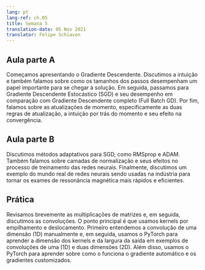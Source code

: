 ```yaml
---
lang: pt
lang-ref: ch.05
title: Semana 5
translation-date: 05 Nov 2021
translator: Felipe Schiavon
---
```


<!--## Lecture part A
-->

## Aula parte A

<!--We begin by introducing Gradient Descent. We discuss the intuition and also talk about how step sizes play an important role in reaching the solution. Then we move on to SGD and its performance in comparison to Full Batch GD. Finally we talk about Momentum Updates, specifically the two update rules, the intuition behind momentum and its effect on convergence.
-->

Começamos apresentando o Gradiente Descendente. Discutimos a intuição e também falamos sobre como os tamanhos dos passos desempenham um papel importante para se chegar à solução. Em seguida, passamos para Gradiente Descendente Estocástico (SGD) e seu desempenho em comparação com Gradiente Descendente completo (Full Batch GD). Por fim, falamos sobre as atualizações de momento, especificamente as duas regras de atualização, a intuição por trás do momento e seu efeito na convergência.

<!--
## Lecture part B
-->

## Aula parte B

<!--We discuss adaptive methods for SGD such as RMSprop and ADAM. We also talk about normalization layers and their effects on the neural network training process. Finally, we discuss a real-world example of neural nets being used in industry to make MRI scans faster and more efficient.
-->

Discutimos métodos adaptativos para SGD, como RMSprop e ADAM. Também falamos sobre camadas de normalização e seus efeitos no processo de treinamento das redes neurais. Finalmente, discutimos um exemplo do mundo real de redes neurais sendo usadas na indústria para tornar os exames de ressonância magnética mais rápidos e eficientes.

<!--
## Practicum
-->

## Prática

<!--We briefly review the matrix-multiplications and then discuss the convolutions. Key point is we use kernels by stacking and shifting. We first understand the 1D convolution by hand, and then use PyTorch to learn the dimension of kernels and output width in 1D and 2D convolutions examples. Furthermore, we use PyTorch to learn about how automatic gradient works and custom-grads.
-->

Revisamos brevemente as multiplicações de matrizes e, em seguida, discutimos as convoluções. O ponto principal é que usamos kernels por empilhamento e deslocamento. Primeiro entendemos a convolução de uma dimensão (1D) manualmente e, em seguida, usamos o PyTorch para aprender a dimensão dos kernels e da largura da saída em exemplos de convoluções de uma (1D) e duas dimensões (2D). Além disso, usamos o PyTorch para aprender sobre como o funciona o gradiente automático e os gradientes customizados.

